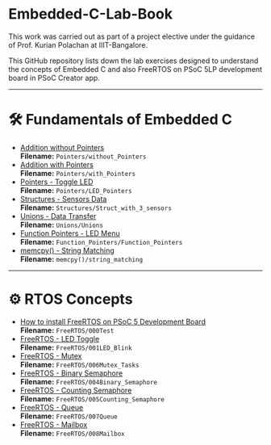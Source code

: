 # Embedded-C-Lab-Book
This work was carried out as part of a project elective under the guidance of Prof. Kurian Polachan at IIIT-Bangalore.

This GitHub repository lists down the lab exercises designed to understand the concepts of Embedded C and also FreeRTOS on PSoC 5LP development board in PSoC Creator app.

---

# 🛠️ Fundamentals of Embedded C

- [Addition without Pointers](Pointers/without_Pointers.cydsn)  
  **Filename:** `Pointers/without_Pointers`
- [Addition with Pointers](Pointers/with_Pointers.cydsn)  
  **Filename:** `Pointers/with_Pointers`
- [Pointers - Toggle LED](Pointers/LED_Pointers.cydsn)  
  **Filename:** `Pointers/LED_Pointers`
- [Structures - Sensors Data](Structures/Struct_with_3_sensors.cydsn)  
  **Filename:** `Structures/Struct_with_3_sensors`
- [Unions - Data Transfer](Unions/Unions.cydsn)  
  **Filename:** `Unions/Unions`
- [Function Pointers - LED Menu](Function_Pointers/Function_Pointers.cydsn)  
  **Filename:** `Function_Pointers/Function_Pointers`
- [memcpy() - String Matching](memcpy()/string_matching.cydsn)  
  **Filename:** `memcpy()/string_matching`

---

# ⚙️ RTOS Concepts

- [How to install FreeRTOS on PSoC 5 Development Board](FreeRTOS/000Test.cydsn)  
  **Filename:** `FreeRTOS/000Test`
- [FreeRTOS - LED Toggle](FreeRTOS/001LED_Blink.cydsn)  
  **Filename:** `FreeRTOS/001LED_Blink`
- [FreeRTOS - Mutex](FreeRTOS/006Mutex_Tasks.cydsn)  
  **Filename:** `FreeRTOS/006Mutex_Tasks`
- [FreeRTOS - Binary Semaphore](FreeRTOS/004Binary_Semaphore.cydsn)  
  **Filename:** `FreeRTOS/004Binary_Semaphore`
- [FreeRTOS - Counting Semaphore](FreeRTOS/005Counting_Semaphore.cydsn)  
  **Filename:** `FreeRTOS/005Counting_Semaphore`
- [FreeRTOS - Queue](FreeRTOS/007Queue.cydsn)  
  **Filename:** `FreeRTOS/007Queue`
- [FreeRTOS - Mailbox](FreeRTOS/008Mailbox.cydsn)  
  **Filename:** `FreeRTOS/008Mailbox`
